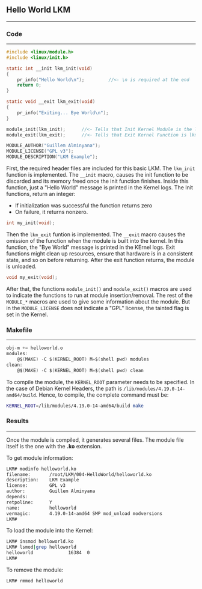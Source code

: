 ## Hello World LKM
---

### Code
---
```c
#include <linux/module.h>
#include <linux/init.h>

static int __init lkm_init(void)
{
	pr_info("Hello World\n");         //<- \n is required at the end
	return 0;
}

static void __exit lkm_exit(void)
{
	pr_info("Exiting... Bye World\n");
}

module_init(lkm_init);		//<- Tells that Init Kernel Module is the lkm_init function
module_exit(lkm_exit);		//<- Tells that Exit Kernel Function is lkm_exit

MODULE_AUTHOR("Guillem Alminyana");
MODULE_LICENSE("GPL v3");
MODULE_DESCRIPTION("LKM Example");
```
First, the required header files are included for this basic LKM.
The `lkm_init` function is implemented. The `__init` macro, causes the init function to be discarded and its memory freed once the init function finishes. Inside this function, just a "Hello World" message is printed in the Kernel logs. The Init functions, return an integer: 
- If initialization was successful the function returns zero
- On failure, it returns nonzero.
```c
int my_init(void);
```
Then the `lkm_exit` funtion is implemented. The `__exit` macro causes the omission of the function when the module is built into the kernel. In this function, the "Bye World" message is printed in the KErnel logs. Exit functions might clean up resources, ensure that hardware is in a consistent state, and so on before returning. After the exit function returns, the module is unloaded.
```c
void my_exit(void);
```
After that, the functions `module_init()` and `module_exit()` macros are used to indicate the functions to run at module insertion/removal.
The rest of the `MODULE_*` macros are used to give some information about the module. But in the `MODULE_LICENSE` does not indicate a "GPL" license, the tainted flag is set in the Kernel.

### Makefile
---
```c
obj-m += helloworld.o
modules:
	@$(MAKE) -C $(KERNEL_ROOT) M=$(shell pwd) modules
clean:
	@$(MAKE) -C $(KERNEL_ROOT) M=$(shell pwd) clean 
```

To compile the module, the `KERNEL_ROOT` parameter needs to be specified. In the case of Debian Kernel Headers, the path is `/lib/modules/4.19.0-14-amd64/build`. Hence, to compile, the complete command must be:
```bash
KERNEL_ROOT=/lib/modules/4.19.0-14-amd64/build make
```
### Results
---
Once the module is compiled, it generates several files. The module file itself is the one with the **.ko** extension.

To get module information:
```bash
LKM# modinfo helloworld.ko 
filename:       /root/LKM/004-HelloWorld/helloworld.ko
description:    LKM Example
license:        GPL v3
author:         Guillem Alminyana
depends:        
retpoline:      Y
name:           helloworld
vermagic:       4.19.0-14-amd64 SMP mod_unload modversions 
LKM# 
``` 
To load the module into the Kernel:
```bash
LKM# insmod helloworld.ko 
LKM# lsmod|grep helloworld
helloworld             16384  0
LKM#
```
To remove the module:
```bash
LKM# rmmod helloworld
```
